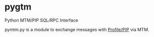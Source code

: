 pygtm
=====

Python MTM/PIP SQL/RPC Interface

pymtm.py is a module to exchange messages with [Profile/PIP](http://sourceforge.net/projects/pip/) via MTM.
